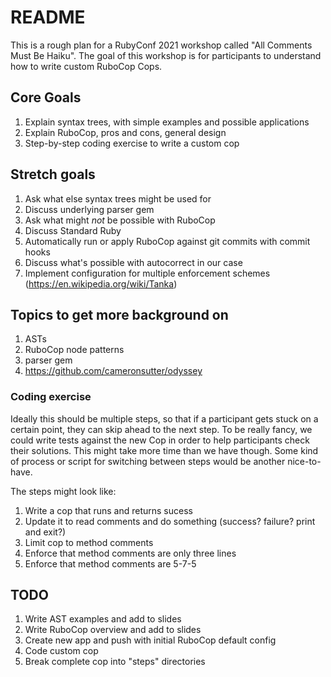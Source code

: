 # README

This is a rough plan for a RubyConf 2021 workshop called "All Comments Must Be Haiku".
The goal of this workshop is for participants to understand how to write custom RuboCop Cops.


## Core Goals
1. Explain syntax trees, with simple examples and possible applications
1. Explain RuboCop, pros and cons, general design
1. Step-by-step coding exercise to write a custom cop


## Stretch goals
1. Ask what else syntax trees might be used for
1. Discuss underlying parser gem
1. Ask what might _not_ be possible with RuboCop
1. Discuss Standard Ruby
1. Automatically run or apply RuboCop against git commits with commit hooks
1. Discuss what's possible with autocorrect in our case
1. Implement configuration for multiple enforcement schemes (https://en.wikipedia.org/wiki/Tanka)

## Topics to get more background on
1. ASTs
1. RuboCop node patterns
1. parser gem
1. https://github.com/cameronsutter/odyssey

### Coding exercise
Ideally this should be multiple steps, so that if a participant gets stuck on a certain point, they can skip ahead to the next step.
To be really fancy, we could write tests against the new Cop in order to help participants check their solutions.
This might take more time than we have though.
Some kind of process or script for switching between steps would be another nice-to-have.

The steps might look like:

1. Write a cop that runs and returns sucess
1. Update it to read comments and do something (success? failure? print and exit?)
1. Limit cop to method comments
1. Enforce that method comments are only three lines
1. Enforce that method comments are 5-7-5


## TODO

1. Write AST examples and add to slides
1. Write RuboCop overview and add to slides
1. Create new app and push with initial RuboCop default config
1. Code custom cop
1. Break complete cop into "steps" directories